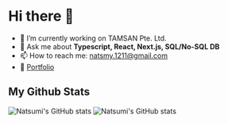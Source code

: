 # Hi there 👋

- 🔭 I’m currently working on TAMSAN Pte. Ltd.
- 💬 Ask me about **Typescript, React, Next.js, SQL/No-SQL DB**
- 📫 How to reach me: natsmy.1211@gmail.com
- 🎨 [Portfolio](https://www.notion.so/natsumih/Natsumi-H-s-Portfolio-b60b2867b5aa4ebea9c7cdee04d628c1)

## My Github Stats
![Natsumi's GitHub stats](https://github-readme-stats.vercel.app/api?username=natsumi-h&layout=compact&theme=cobalt)
![Natsumi's GitHub stats](https://github-readme-stats.vercel.app/api/top-langs/?username=natsumi-h&layout=compact&theme=cobalt)
